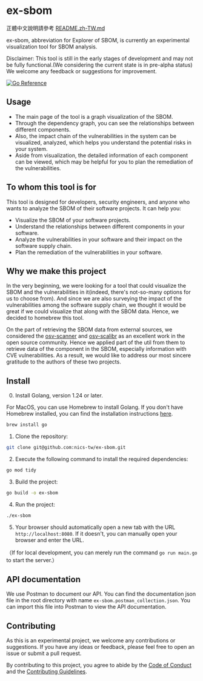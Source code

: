 # ex-sbom

正體中文說明請參考 [README.zh-TW.md](README.zh-TW.md)

ex-sbom, abbreviation for Explorer of SBOM, is currently an experimental visualization tool for SBOM analysis.

Disclaimer: This tool is still in the early stages of development and may not be fully functional.(We considering the current state is in pre-alpha status) We welcome any feedback or suggestions for improvement.

[![Go Reference](https://pkg.go.dev/badge/github.com/nics-tw/ex-sbom.svg)](https://pkg.go.dev/github.com/nics-tw/ex-sbom)

## Usage

- The main page of the tool is a graph visualization of the SBOM.
- Through the dependency graph, you can see the relationships between different components.
- Also, the impact chain of the vulnerabilities in the system can be visualized, analyzed, which helps you understand the potential risks in your system.
- Aside from visualization, the detailed information of each component can be viewed, which may be helpful for you to plan the remediation of the vulnerabilities.

## To whom this tool is for
This tool is designed for developers, security engineers, and anyone who wants to analyze the SBOM of their software projects. It can help you:
- Visualize the SBOM of your software projects.
- Understand the relationships between different components in your software.
- Analyze the vulnerabilities in your software and their impact on the software supply chain.
- Plan the remediation of the vulnerabilities in your software.

## Why we make this project

In the very beginning, we were looking for a tool that could visualize the SBOM and the vulnerabilities in it(indeed, there's not-so-many options for us to choose from). And since we are also surveying the impact of the vulnerabilities among the software supply chain, we thought it would be great if we could visualize that along with the SBOM data. Hence, we decided to homebrew this tool.

On the part of retrieving the SBOM data from external sources, we considered the [osv-scanner](https://github.com/google/osv-scanner) and [osv-scalibr](https://github.com/google/osv-scalibr) as an excellent work in the open source community. Hence we applied part of the util from them to retrieve data of the component in the SBOM, especially information with CVE vulnerabilities. As a result, we would like to address our most sincere gratitude to the authors of these two projects.

## Install

0. Install Golang, version 1.24 or later.

For MacOS, you can use Homebrew to install Golang. If you don't have Homebrew installed, you can find the installation instructions [here](https://brew.sh/).
```bash
brew install go
```

1. Clone the repository:
```bash
git clone git@github.com:nics-tw/ex-sbom.git
```

2. Execute the following command to install the required dependencies:
```bash
go mod tidy
```

3. Build the project:
```bash
go build -o ex-sbom
```

4. Run the project:
```bash
./ex-sbom
```

5. Your browser should automatically open a new tab with the URL `http://localhost:8080`. If it doesn't, you can manually open your browser and enter the URL.

（If for local development, you can merely run the command `go run main.go` to start the server.）

## API documentation

We use Postman to document our API. You can find the documentation json file in the root directory with name `ex-sbom.postman_collection.json`. You can import this file into Postman to view the API documentation.

## Contributing

As this is an experimental project, we welcome any contributions or suggestions. If you have any ideas or feedback, please feel free to open an issue or submit a pull request.

By contributing to this project, you agree to abide by the [Code of Conduct](CODE_OF_CONDUCT.md) and the [Contributing Guidelines](CONTRIBUTING.md).
